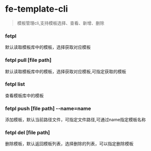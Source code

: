 <!--
 * @Descripttion : 
 * @Author       : liuhuawei
 * @Date         : 2021-10-13 11:24:11
 * @LastEditors  : liuhuawei
 * @LastEditTime : 2021-10-13 15:23:06
-->
# fe-template-cli
> 模板管理cli,支持模板选择、查看、新增、删除 

### fetpl
默认读取模板库中的模板，选择获取对应模板
### fetpl pull [file path]
默认读取模板库中的模板，选择获取对应模板,可指定获取的模板

### fetpl list
查看模板库中的模板

### fetpl push [file path] --name=name
添加模板，默认当前路径文件，可指定文件路径,可通过name指定模板名称

### fetpl del [file path] 
删除模板，默认返回模板列表，选择删除的列表，可以指定删除模板